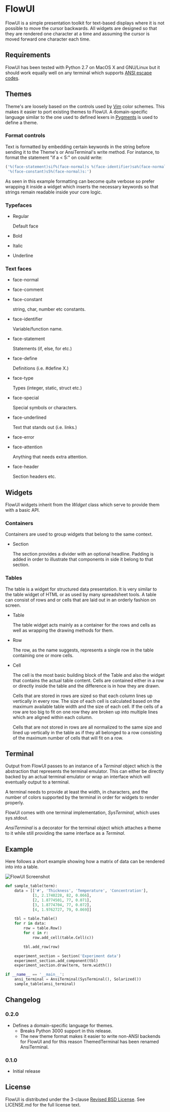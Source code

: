 # FlowUI

FlowUI is a simple presentation toolkit for text-based displays where it is not
possible to move the cursor backwards. All widgets are designed so that they
are rendered one character at a time and assuming the cursor is moved forward
one character each time.


## Requirements

FlowUI has been tested with Python 2.7 on MacOS X and GNU/Linux but it should
work equally well on any terminal which supports
[ANSI escape codes](http://en.wikipedia.org/wiki/ANSI_escape_code).


## Themes

Theme's are loosely based on the controls used by [Vim](http://www.vim.org/)
color schemes. This makes it easier to port existing themes to FlowUI. A
domain-specific language similar to the one used to defined lexers in
[Pygments](http://pygments.org/) is used to define a theme.


### Format controls

Text is formatted by embedding certain keywords in the string before sending it
to the Theme's or AnsiTerminal's write method. For instance, to format the
statement "if a < 5:" on could write:

```python
('%(face-statement)sif%(face-normal)s %(face-identifier)sa%(face-normal)s < '
 '%(face-constant)s5%(face-normal)s:')
```

As seen in this example formatting can become quite verbose so prefer wrapping
it inside a widget which inserts the necessary keywords so that strings remain
readable inside your core logic.


### Typefaces

 * Regular

   Default face

 * Bold
 * Italic
 * Underline


### Text faces

 * face-normal
 * face-comment
 * face-constant

   string, char, number etc constants.

 * face-identifier

   Variable/function name.

 * face-statement

   Statements (if, else, for etc.)

 * face-define

   Definitions (i.e. #define X.)

 * face-type

   Types (integer, static, struct etc.)

 * face-special

   Special symbols or characters.

 * face-underlined

   Text that stands out (i.e. links.)

 * face-error

 * face-attention

   Anything that needs extra attention.

 * face-header

   Section headers etc.


## Widgets

FlowUI widgets inherit from the *Widget* class which serve to provide them with
a basic API.


### Containers

Containers are used to group widgets that belong to the same context.

 * Section

   The section provides a divider with an optional headline. Padding is added
   in order to illustrate that components in side it belong to that section.


### Tables

The table is a widget for structured data presentation. It is very similar to
the table widget of HTML or as used by many spreadsheet tools. A table can
consist of rows and or cells that are laid out in an orderly fashion on screen.

 * Table

   The table widget acts mainly as a container for the rows and cells as well
   as wrapping the drawing methods for them.

 * Row

   The row, as the name suggests, represents a single row in the table
   containing one or more cells.

 * Cell

   The cell is the most basic building block of the Table and also the widget
   that contains the actual table content. Cells are contained either in a row
   or directly inside the table and the difference is in how they are drawn.

   Cells that are stored in rows are sized so that each column lines up
   vertically in every row. The size of each cell is calculated based on the
   maximum available table width and the size of each cell. If the cells of a
   row are too big to fit on one row they are broken up into multiple lines
   which are aligned within each column.

   Cells that are not stored in rows are all normalized to the same size and
   lined up vertically in the table as if they all belonged to a row consisting
   of the maximum number of cells that will fit on a row.


## Terminal

Output from FlowUI passes to an instance of a *Terminal* object which is the
abstraction that represents the terminal emulator. This can either be directly
backed by an actual terminal emulator or wrap an interface which will
eventually output to a terminal.

A terminal needs to provide at least the width, in characters, and the number
of colors supported by the terminal in order for widgets to render properly.

FlowUI comes with one terminal implementation, *SysTerminal*, which uses
sys.stdout.

*AnsiTerminal* is a decorator for the terminal object which attaches a theme
to it while still providing the same interface as a *Terminal*.


## Example

Here follows a short example showing how a matrix of data can be rendered into
into a table.

![FlowUI Screenshot](https://github.com/dholm/FlowUI/raw/master/screenshot.png)


```python
def sample_table(term):
    data = [['#', 'Thickness', 'Temperature', 'Concentration'],
            [1, 2.1740228, 82, 0.066],
            [2, 1.8774501, 77, 0.071],
            [3, 1.8774704, 77, 0.072],
            [4, 1.9762727, 79, 0.069]]

    tbl = table.Table()
    for r in data:
        row = table.Row()
        for c in r:
            row.add_cell(table.Cell(c))

        tbl.add_row(row)

    experiment_section = Section('Experiment data')
    experiment_section.add_component(tbl)
    experiment_section.draw(term, term.width())

if __name__ == '__main__':
    ansi_terminal = AnsiTerminal(SysTerminal(), Solarized())
    sample_table(ansi_terminal)
```


## Changelog

### 0.2.0
 - Defines a domain-specific language for themes.
   - Breaks Python 3000 support in this release.
   - The new theme format makes it easier to write non-ANSI backends for
     FlowUI and for this reason ThemedTerminal has been renamed AnsiTerminal.

### 0.1.0
 - Initial release


## License

FlowUI is distributed under the 3-clause
[Revised BSD License](http://opensource.org/licenses/BSD-3-Clause). See
LICENSE.md for the full license text.
